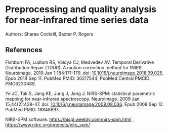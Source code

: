 # Preprocessing and quality analysis for near-infrared time series data

Authors: Sharae Cockrill, Baxter P. Rogers

## References

Fishburn FA, Ludlum RS, Vaidya CJ, Medvedev AV. Temporal Derivative
Distribution Repair (TDDR): A motion correction method for fNIRS. Neuroimage.
2019 Jan 1;184:171-179. 
doi: [10.1016/j.neuroimage.2018.09.025](http://dx.doi.org/10.1016/j.neuroimage.2018.09.025).
Epub 2018 Sep 11. PubMed PMID: 30217544; PubMed Central PMCID: PMC6230489.

Ye JC, Tak S, Jang KE, Jung J, Jang J. NIRS-SPM: statistical parametric
mapping for near-infrared spectroscopy. Neuroimage. 2009 Jan 15;44(2):428-47.
doi: [10.1016/j.neuroimage.2008.08.036](http://dx.doi.org/10.1016/j.neuroimage.2008.08.036). 
Epub 2008 Sep 12. PubMed PMID: 18848897.

NIRS-SPM software. https://bispl.weebly.com/nirs-spm.html ,
https://www.nitrc.org/projects/nirs_spm/
